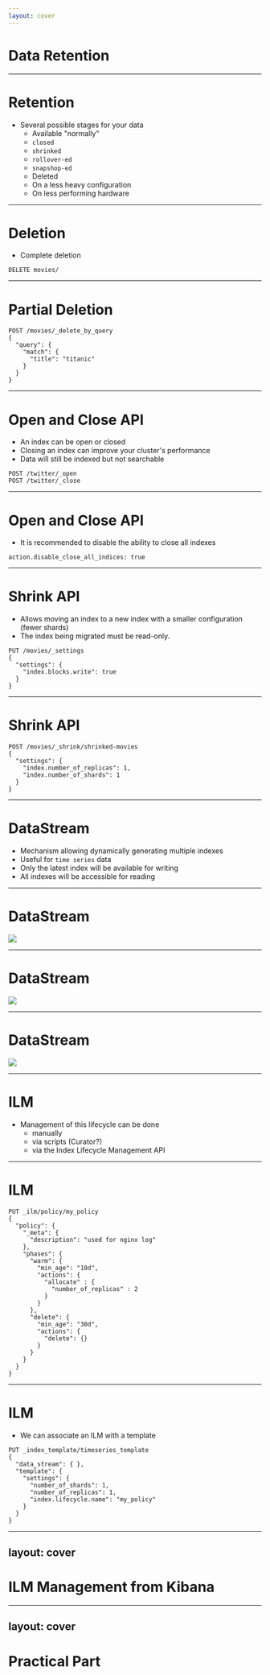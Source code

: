 ```yaml
---
layout: cover
---
```


# Data Retention

---

# Retention

* Several possible stages for your data
    * Available "normally"
    * `closed`
    * `shrinked`
    * `rollover-ed`
    * `snapshop-ed`
    * Deleted
    * On a less heavy configuration
    * On less performing hardware

---

# Deletion

* Complete deletion

```
DELETE movies/
```

---

# Partial Deletion

```
POST /movies/_delete_by_query
{
  "query": {
    "match": {
      "title": "titanic"
    }
  }
}
```

---

# Open and Close API

* An index can be open or closed
* Closing an index can improve your cluster's performance
* Data will still be indexed but not searchable

```
POST /twitter/_open
POST /twitter/_close
```

---

# Open and Close API

* It is recommended to disable the ability to close all indexes

```
action.disable_close_all_indices: true
```

---

# Shrink API

* Allows moving an index to a new index with a smaller configuration (fewer shards)
* The index being migrated must be read-only.

```
PUT /movies/_settings
{
  "settings": {
    "index.blocks.write": true
  }
}
```

---

# Shrink API

```
POST /movies/_shrink/shrinked-movies
{
  "settings": {
    "index.number_of_replicas": 1,
    "index.number_of_shards": 1
  }
}
```

---

# DataStream

* Mechanism allowing dynamically generating multiple indexes
* Useful for `time series` data
* Only the latest index will be available for writing
* All indexes will be accessible for reading

---

# DataStream

![](/images/data-streams-diagram.svg)

---

# DataStream

![](/images/data-streams-search-request.svg)

---

# DataStream

![](/images/data-streams-index-request.svg)

---

# ILM

* Management of this lifecycle can be done
    * manually
    * via scripts (Curator?)
    * via the Index Lifecycle Management API

---

# ILM

```
PUT _ilm/policy/my_policy
{
  "policy": {
    "_meta": {
      "description": "used for nginx log"
    },
    "phases": {
      "warm": {
        "min_age": "10d",
        "actions": {
          "allocate" : {
            "number_of_replicas" : 2
          }
        }
      },
      "delete": {
        "min_age": "30d",
        "actions": {
          "delete": {}
        }
      }
    }
  }
}
```

---

# ILM

* We can associate an ILM with a template

```
PUT _index_template/timeseries_template
{
  "data_stream": { },
  "template": {
    "settings": {
      "number_of_shards": 1,
      "number_of_replicas": 1,
      "index.lifecycle.name": "my_policy"
    }
  }
}
```

---
layout: cover
---

# ILM Management from Kibana

---
layout: cover
---

# Practical Part

